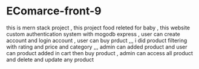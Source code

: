 # EComarce-front-9

this is mern stack project , this project food releted for baby , this website custom authentication system with mogodb express , user can create account and login account , user can buy prduct ,,, i did product filtering with rating and price and category ,,, admin can added product and user can product added in cart then buy product , admin can access all product and delete and update any product